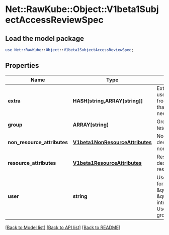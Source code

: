 # Net::RawKube::Object::V1beta1SubjectAccessReviewSpec

## Load the model package
```perl
use Net::RawKube::Object::V1beta1SubjectAccessReviewSpec;
```

## Properties
Name | Type | Description | Notes
------------ | ------------- | ------------- | -------------
**extra** | **HASH[string,ARRAY[string]]** | Extra corresponds to the user.Info.GetExtra() method from the authenticator.  Since that is input to the authorizer it needs a reflection here. | [optional] 
**group** | **ARRAY[string]** | Groups is the groups you&#39;re testing for. | [optional] 
**non_resource_attributes** | [**V1beta1NonResourceAttributes**](V1beta1NonResourceAttributes.md) | NonResourceAttributes describes information for a non-resource access request | [optional] 
**resource_attributes** | [**V1beta1ResourceAttributes**](V1beta1ResourceAttributes.md) | ResourceAuthorizationAttributes describes information for a resource access request | [optional] 
**user** | **string** | User is the user you&#39;re testing for. If you specify \&quot;User\&quot; but not \&quot;Group\&quot;, then is it interpreted as \&quot;What if User were not a member of any groups | [optional] 

[[Back to Model list]](../README.md#documentation-for-models) [[Back to API list]](../README.md#documentation-for-api-endpoints) [[Back to README]](../README.md)



